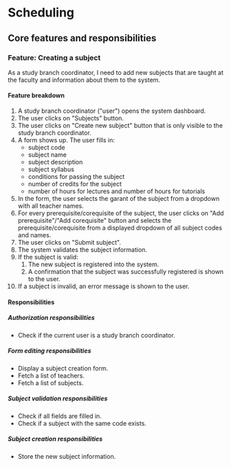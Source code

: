 # Scheduling

## Core features and responsibilities

### Feature: Creating a subject

As a study branch coordinator, I need to add new subjects that are taught at
the faculty and information about them to the system.

#### Feature breakdown

1. A study branch coordinator ("user") opens the system dashboard.
2. The user clicks on "Subjects" button.
3. The user clicks on "Create new subject" button that is only visible
    to the study branch coordinator.
4. A form shows up. The user fills in:
   - subject code
   - subject name
   - subject description
   - subject syllabus
   - conditions for passing the subject
   - number of credits for the subject
   - number of hours for lectures and number of hours for tutorials
5. In the form, the user selects the garant of the subject from a dropdown
   with all teacher names.
6. For every prerequisite/corequisite of the subject, the user clicks on
   "Add prerequisite"/"Add corequisite" button and selects the prerequisite/corequisite
   from a displayed dropdown of all subject codes and names.
7. The user clicks on "Submit subject".
8. The system validates the subject information.
9. If the subject is valid:
   1. The new subject is registered into the system.
   2. A confirmation that the subject was successfully registered is shown to the user.
10. If a subject is invalid, an error message is shown to the user.

#### Responsibilities

##### Authorization responsibilities

- Check if the current user is a study branch coordinator.

##### Form editing responsibilities

- Display a subject creation form.
- Fetch a list of teachers.
- Fetch a list of subjects.

##### Subject validation responsibilities

- Check if all fields are filled in.
- Check if a subject with the same code exists.

##### Subject creation responsibilities

- Store the new subject information.
